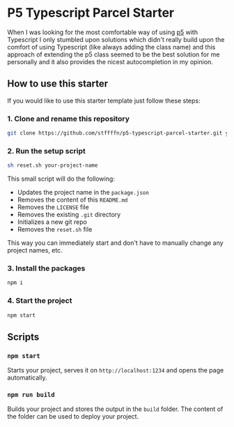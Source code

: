 # P5 Typescript Parcel Starter

When I was looking for the most comfortable way of using [p5](https://p5js.org/) with Typescript I only stumbled upon solutions which didn't really build upon the comfort of using Typescript (like always adding the class name) and this approach of extending the p5 class seemed to be the best solution for me personally and it also provides the nicest autocompletion in my opinion.

## How to use this starter

If you would like to use this starter template just follow these steps:

### 1. Clone and rename this repository

```bash
git clone https://github.com/stffffn/p5-typescript-parcel-starter.git your-project-name
```

### 2. Run the setup script

```bash
sh reset.sh your-project-name
```

This small script will do the following:

- Updates the project name in the `package.json`
- Removes the content of this `README.md`
- Removes the `LICENSE` file
- Removes the existing `.git` directory
- Initializes a new git repo
- Removes the `reset.sh` file

This way you can immediately start and don't have to manually change any project names, etc.

### 3. Install the packages

```bash
npm i
```

### 4. Start the project

```bash
npm start
```

## Scripts

### `npm start`

Starts your project, serves it on `http://localhost:1234` and opens the page automatically.

### `npm run build`

Builds your project and stores the output in the `build` folder. The content of the folder can be used to deploy your project.
